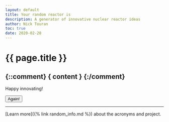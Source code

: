 ```yaml
---
layout: default
title: Your random reactor is
description: A generator of innovative nuclear reactor ideas
author: Nick Touran
toc: true
date: 2020-02-28
---
```

<div class="row">
<div class="col-md-8" markdown="1">

# {{ page.title }}

<h2>
{::comment} { content } {:/comment}
</h2>

Happy innovating!

<button type="button" onClick="history.go(0);" class="btn btn-success"><i class="fa fa-refresh"></i> Again!</button>

<hr/>

[Learn more]({% link random_info.md %}) about the acronyms and project.


</div>
</div>

